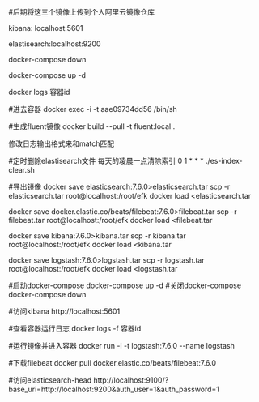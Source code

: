 #后期将这三个镜像上传到个人阿里云镜像仓库

kibana: localhost:5601

elastisearch:localhost:9200

docker-compose down

docker-compose up -d

docker logs 容器id

#进去容器
docker exec -i -t aae09734dd56 /bin/sh

#生成fluent镜像
docker build --pull -t fluent:local .

修改日志输出格式来和match匹配


#定时删除elastisearch文件
    每天的凌晨一点清除索引
    0 1 * * *  ./es-index-clear.sh
    
    
#导出镜像
docker save elasticsearch:7.6.0>elasticsearch.tar
scp -r elasticsearch.tar root@localhost:/root/efk
docker load <elasticsearch.tar


docker save docker.elastic.co/beats/filebeat:7.6.0>filebeat.tar
scp -r filebeat.tar root@localhost:/root/efk
docker load <filebeat.tar


docker save kibana:7.6.0>kibana.tar
scp -r kibana.tar root@localhost:/root/efk
docker load <kibana.tar

docker save logstash:7.6.0>logstash.tar
scp -r logstash.tar root@localhost:/root/efk
docker load <logstash.tar

#启动docker-compose
docker-compose up -d
#关闭docker-compose
docker-compose down


#访问kibana
http://localhost:5601

#查看容器运行日志
docker logs -f 容器id

#运行镜像并进入容器
docker run -i -t logstash:7.6.0 --name logstash

#下载filebeat
docker pull docker.elastic.co/beats/filebeat:7.6.0

#访问elasticsearch-head
http://localhost:9100/?base_uri=http://localhost:9200&auth_user=1&auth_password=1

